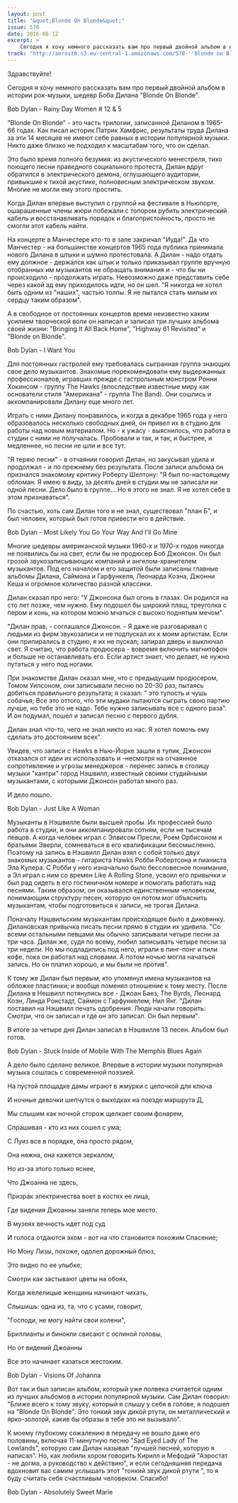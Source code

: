 ```yaml
---
layout: post
title: "&quot;Blonde On Blonde&quot;"
issue: 578
date: 2016-06-12
excerpt: >
    Сегодня я хочу немного рассказать вам про первый двойной альбом в истории рок-музыки, шедевр Боба Дилана "Blonde On Blonde".
track: "http://aerost8.s3.eu-central-1.amazonaws.com/578-''Blonde on Blonde''.mp3"
---
```


Здравствуйте!

Сегодня я хочу немного рассказать вам про первый двойной альбом в истории рок-музыки, шедевр Боба Дилана "Blonde On Blonde".

Bob Dylan - Rainy Day Women # 12 & 5

"Blonde On Blonde" - это часть трилогии, записанной Диланом в 1965-66 годах. Как писал историк Патрик Хамфрис, результаты труда Дилана за эти 14 месяцев не имеют себе равных в истории популярной музыки. Никто даже близко не подходил к масштабам того, что он сделал.

Это было время полного безумия: из акустического менестреля, тихо поющего песни праведного социального протеста, Дилан вдруг обратился в электрического демона, оглушающего аудитории, привыкшие к тихой акустике, полновесным электрическом звуком. Многие не могли ему этого простить.

Когда Дилан впервые выступил с группой на фестивале в Ньюпорте, ошарашенные члены жюри побежали с топором рубить электрический кабель и восстанавливать порядок и благопристойность, просто не смогли этот кабель найти.

На концерте в Манчестере кто-то в зале закричал "Иуда!". Да что Манчестер - на большинстве концертов 1965 года публика принимала нового Дилана в штыки и шумно протестовала. А Дилан - надо отдать ему должное - держался как штык и только приказывал группе вручную отобранных им музыкантов не обращать внимания и - что бы ни происходило - продолжать играть. Невозможно даже представить себе через какой ад ему приходилось идти, но он шел. "Я никогда не хотел быть одним из "наших", частью толпы. Я не пытался стать милым их сердцу таким образом".

А в свободное от постоянных концертов время неизвестно каким усилием творческой воли он написал и записал три лучших альбома своей жизни: "Bringing It All Back Home", "Highway 61 Revisited" и "Blonde on Blonde".

Bob Dylan - I Want You

Для постоянных гастролей ему требовалась сыгранная группа знающих свое дело музыкантов. Знакомые порекомендовали ему выдержанных профессионалов, игравших прежде с гастрольным монстром Ронни Хокинсом - группу The Hawks (впоследствие известные миру как основатели стиля "Американа" - группа The Band). Они сошлись и аккомпанировали Дилану еще много лет.

Играть с ними Дилану понравилось, и когда в декабре 1965 года у него образовалось несколько свободных дней, он привел их в студию для работы над новым материалом. Но - к ужасу - выяснилось, что работа в студии с ними не получалась. Пробовали и так, и так, и быстрее, и медленнее, но песни не шли и все тут.

"Я теряю песни" - в отчаянии говорил Дилан, но закусывал удила и продолжал - и по прежнему без результата. После записи альбома он признался знакомому критику Роберту Шелтону: "Я был по-настоящему обломан. Я имею в виду, за десять дней в студии мы не записали ни одной песни. Дело было в группе... Но я этого не знал. Я не хотел себе в этом признаваться".

По счастью, хоть сам Дилан того и не знал, существовал "план Б", и был человек, который был готов привести его в действие.

Bob Dylan - Most Likely You Go Your Way And I'll Go Mine

Многие шедевры американской музыки 1960-х и 1970-х годов никогда не появились бы на свет, если бы не продюсер Боб Джонсон. Он был грозой звукозаписывающих компаний и ангелом-хранителем музыкантов. Под его началом и его защитой были записаны главные альбомы Дилана, Саймона и Гарфункеля, Леонарда Коэна, Джонни Кеша и огромное количество разной классики.

Дилан сказал про него: "У Джонсона был огонь в глазах. Он родился на сто лет позже, чем нужно. Ему подошел бы широкий плащ, треуголка с пером и конь, на котором можно мчаться с высоко поднятым мечом".

"Дилан прав, - соглашался Джонсон. - Я даже не разговаривал с людьми из фирм звукозаписи и не подпускал их к моим артистам. Если они припирались в студию, я их не пускал; запирал дверь и выключал свет. Я считаю, что работа продюсера - вовремя включить магнитофон и больше не останавливать его. Если артист знает, что делает, не нужно путаться у него под ногами.

При знакомстве Дилан сказал мне, что с предыдущим продюсером, Томом Уилсоном, они записывали песню по 20-30 раз, пытаясь добиться правильного результата; я сказал: " это тупость и чушь собачья; Все это оттого, что эти мудаки пытаются сыграть свою партию лучше, но тебе это не надо. Тебе нужно записывать все с одного раза". И он подумал, пошел и записал песню с первого дубля.

Дилан знал что-то, чего не знал никто из нас. Я хотел помочь ему сделать это достоянием всех".

Увидев, что записи с Hawks в Нью-Йорке зашли в тупик, Джонсон отказался от идеи их использовать и -несмотря на отчаянное сопротивление и угрозы менеджеров - перенес запись в столицу музыки "кантри" город Нэшвилл, известный своими студийными музыкантами, с которыми Джонсон работал много раз.

И дело пошло.

Bob Dylan - Just Like A Woman

Музыканты в Нэшвилле были высшей пробы. Их профессией было работа в студии, и они аккомпанировали сотням, если не тысячам певцов. А когда человек играл с Элвисом Пресли, Роем Орбисоном и братьями Эверли, сомневаться в его квалификации бессмысленно. Поэтому на запись в Нэшвилл Дилан взял с собой только двух знакомых музыкантов - гитариста Hawks Робби Робертсона и пианиста Эла Купера. С Робби у него изначально было бессловесное понимание, а Эл играл с ним со времен Like A Rolling Stone, усвоил его привычки и был рад сидеть в его гостиничном номере и помогать работать над песнями. Таким образом, он оказывался единственным человеком, понимающим структуру песен, которую он потом мог объяснить музыкантам, чтобы подготовиться к записи, не трогая Дилана.

Поначалу Нэшвильским музыкантам происходящее было в диковинку. Дилановская привычка писать песни прямо в студии их удивила. "Со всеми остальными певцами мы обычно записывали четыре песни за три часа. Дилан же, судя по всему, любил записывать четыре песни за три недели. Но мы подладились под него, играли в пинг-понг и пили кофе, пока он работал над словами. А потом ночью могла начаться запись. Но он платил хорошо, и мы были не против".

К тому же Дилан был первым, кто упомянул имена музыкантов на обложке пластинки; и вообще поменял отношение к тому месту. После Дилана в Нешвилл потянулись все - Джоан Баез, The Byrds, Леонард Коэн, Линда Ронстадт, Саймон с Гарфункелем, Нил Янг. "Дилан поставил на Нэшвилл печать одобрения. Люди начали говорить: Смотри, что он записал и где он это записал. Он был первым".

В итоге за четыре дня Дилан записал в Нэшвилле 13 песен. Альбом был готов.

Bob Dylan - Stuck Inside of Mobile With The Memphis Blues Again

А дело было сделано великое. Впервые в истории музыки популярная музыка сошлась с современной поэзией.

На пустой площадке дамы играют в жмурки с цепочкой для ключа

И ночные девочки шепчутся о выходках на поезде маршрута Д,

Мы слышим как ночной сторож щелкает своим фонарем,

Спрашивая - кто из них сошел с ума;

С Луиз все в порядке, она просто рядом,

Она нежна, она кажется зеркалом,

Но из-за этого только яснее,

Что Джоанна не здесь,

Призрак электричества воет в костях ее лица,

Где видения Джоанны заняли теперь мое место.

В музеях вечность идет под суд

И голоса отдаются эхом - вот на что становится похожим Спасение;

Но Мону Лизы, похоже, одолел дорожный блюз,

Это видно по ее улыбке;

Смотри как застывают цветы на обоях,

Когда желелицые женщины начинают чихать,

Слышишь: одна из, та, что с усами, говорит,

"Господи, не могу найти свои колени",

Бриллианты и бинокли свисают с ослиной головы,

Но от видений Джоанны

Все это начинает казаться жестоким.

Bob Dylan - Visions Of Johanna

Вот так и был записан альбом, который уже полвека считается одним из лучших альбомов в истории популярной музыки. Сам Дилан говорил: "Ближе всего к тому звуку, который я слышу у себя в голове, я подошел на "Blonde On Blonde". Это тонкий звук дикой ртути, он металлический и ярко-золотой, какие бы образы в тебе это ни вызывало".

К моему глубокому сожалению в передачу не вошло даже его половины, включая 11-минутную песню "Sad Eyed Lady of The Lowlands", которую сам Дилан называл "лучшей песней, которую я написал". Но, как любили хором говорить Кирилл и Мефодий "Аэростат - не догма, а руководство к действию", и если сегодняшняя передача вдохновит вас самим услышать этот "тонкий звук дикой ртути ", то я буду считать себя счастливым человеком. Спасибо!

Bob Dylan - Absolutely Sweet Marie
